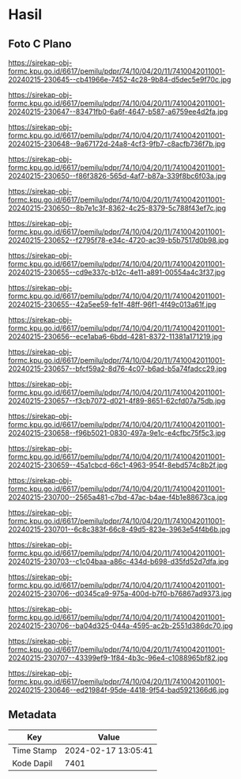 # Hasil

## Foto C Plano

https://sirekap-obj-formc.kpu.go.id/6617/pemilu/pdpr/74/10/04/20/11/7410042011001-20240215-230645--cb41966e-7452-4c28-9b84-d5dec5e9f70c.jpg

https://sirekap-obj-formc.kpu.go.id/6617/pemilu/pdpr/74/10/04/20/11/7410042011001-20240215-230647--83471fb0-6a6f-4647-b587-a6759ee4d2fa.jpg

https://sirekap-obj-formc.kpu.go.id/6617/pemilu/pdpr/74/10/04/20/11/7410042011001-20240215-230648--9a67172d-24a8-4cf3-9fb7-c8acfb736f7b.jpg

https://sirekap-obj-formc.kpu.go.id/6617/pemilu/pdpr/74/10/04/20/11/7410042011001-20240215-230650--f86f3826-565d-4af7-b87a-339f8bc6f03a.jpg

https://sirekap-obj-formc.kpu.go.id/6617/pemilu/pdpr/74/10/04/20/11/7410042011001-20240215-230650--8b7e1c3f-8362-4c25-8379-5c788f43ef7c.jpg

https://sirekap-obj-formc.kpu.go.id/6617/pemilu/pdpr/74/10/04/20/11/7410042011001-20240215-230652--f2795f78-e34c-4720-ac39-b5b7517d0b98.jpg

https://sirekap-obj-formc.kpu.go.id/6617/pemilu/pdpr/74/10/04/20/11/7410042011001-20240215-230655--cd9e337c-b12c-4e11-a891-00554a4c3f37.jpg

https://sirekap-obj-formc.kpu.go.id/6617/pemilu/pdpr/74/10/04/20/11/7410042011001-20240215-230655--42a5ee59-fe1f-48ff-96f1-4f49c013a61f.jpg

https://sirekap-obj-formc.kpu.go.id/6617/pemilu/pdpr/74/10/04/20/11/7410042011001-20240215-230656--ece1aba6-6bdd-4281-8372-11381a171219.jpg

https://sirekap-obj-formc.kpu.go.id/6617/pemilu/pdpr/74/10/04/20/11/7410042011001-20240215-230657--bfcf59a2-8d76-4c07-b6ad-b5a74fadcc29.jpg

https://sirekap-obj-formc.kpu.go.id/6617/pemilu/pdpr/74/10/04/20/11/7410042011001-20240215-230657--f3cb7072-d021-4f89-8651-62cfd07a75db.jpg

https://sirekap-obj-formc.kpu.go.id/6617/pemilu/pdpr/74/10/04/20/11/7410042011001-20240215-230658--f96b5021-0830-497a-9e1c-e4cfbc75f5c3.jpg

https://sirekap-obj-formc.kpu.go.id/6617/pemilu/pdpr/74/10/04/20/11/7410042011001-20240215-230659--45a1cbcd-66c1-4963-954f-8ebd574c8b2f.jpg

https://sirekap-obj-formc.kpu.go.id/6617/pemilu/pdpr/74/10/04/20/11/7410042011001-20240215-230700--2565a481-c7bd-47ac-b4ae-f4b1e88673ca.jpg

https://sirekap-obj-formc.kpu.go.id/6617/pemilu/pdpr/74/10/04/20/11/7410042011001-20240215-230701--6c8c383f-66c8-49d5-823e-3963e54f4b6b.jpg

https://sirekap-obj-formc.kpu.go.id/6617/pemilu/pdpr/74/10/04/20/11/7410042011001-20240215-230703--c1c04baa-a86c-434d-b698-d35fd52d7dfa.jpg

https://sirekap-obj-formc.kpu.go.id/6617/pemilu/pdpr/74/10/04/20/11/7410042011001-20240215-230706--d0345ca9-975a-400d-b7f0-b76867ad9373.jpg

https://sirekap-obj-formc.kpu.go.id/6617/pemilu/pdpr/74/10/04/20/11/7410042011001-20240215-230706--ba04d325-044a-4595-ac2b-2551d386dc70.jpg

https://sirekap-obj-formc.kpu.go.id/6617/pemilu/pdpr/74/10/04/20/11/7410042011001-20240215-230707--43399ef9-1f84-4b3c-96e4-c1088965bf82.jpg

https://sirekap-obj-formc.kpu.go.id/6617/pemilu/pdpr/74/10/04/20/11/7410042011001-20240215-230646--ed21984f-95de-4418-9f54-bad5921366d6.jpg


## Metadata

| Key        | Value               |
| ---------- | ------------------- |
| Time Stamp | 2024-02-17 13:05:41 |
| Kode Dapil | 7401                |



